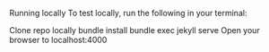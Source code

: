 Running locally
To test locally, run the following in your terminal:

Clone repo locally
bundle install
bundle exec jekyll serve
Open your browser to localhost:4000
